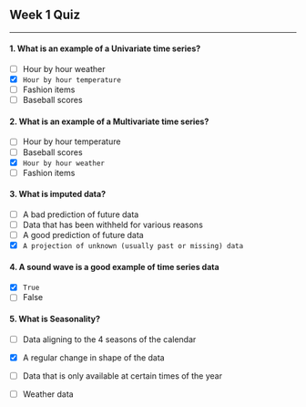 ## Week 1 Quiz

---

#### 1. What is an example of a Univariate time series?

- [ ] Hour by hour weather
- [x] `Hour by hour temperature`
- [ ] Fashion items
- [ ] Baseball scores

#### 2. What is an example of a Multivariate time series?

- [ ] Hour by hour temperature 
- [ ] Baseball scores
- [x] `Hour by hour weather` 
- [ ] Fashion items

#### 3. What is imputed data?

- [ ] A bad prediction of future data
- [ ] Data that has been withheld for various reasons
- [ ] A good prediction of future data
- [x] `A projection of unknown (usually past or missing) data`

#### 4. A sound wave is a good example of time series data

- [x] `True`
- [ ] False

#### 5. What is Seasonality?

- [ ] Data aligning to the 4 seasons of the calendar
- [x] A regular change in shape of the data
- [ ] Data that is only available at certain times of the year
- [ ] Weather data


